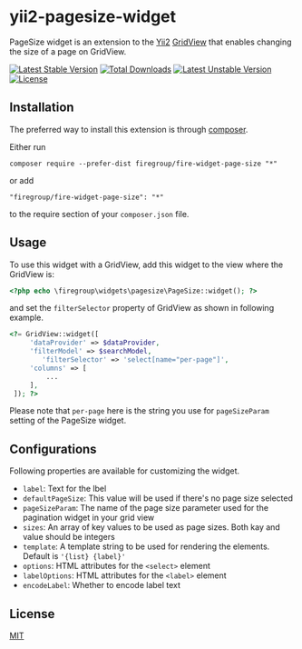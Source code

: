 yii2-pagesize-widget
====================

PageSize widget is an extension to the [Yii2](https://github.com/yiisoft/yii2) [GridView](http://www.yiiframework.com/doc-2.0/yii-grid-gridview.html) that enables
changing the size of a page on GridView.

[![Latest Stable Version](https://poser.pugx.org/nterms/yii2-pagesize-widget/v/stable)](https://packagist.org/packages/nterms/yii2-pagesize-widget) [![Total Downloads](https://poser.pugx.org/nterms/yii2-pagesize-widget/downloads)](https://packagist.org/packages/nterms/yii2-pagesize-widget) [![Latest Unstable Version](https://poser.pugx.org/nterms/yii2-pagesize-widget/v/unstable)](https://packagist.org/packages/nterms/yii2-pagesize-widget) [![License](https://poser.pugx.org/nterms/yii2-pagesize-widget/license)](https://packagist.org/packages/nterms/yii2-pagesize-widget)

Installation
------------

The preferred way to install this extension is through [composer](http://getcomposer.org/download/).

Either run

```
composer require --prefer-dist firegroup/fire-widget-page-size "*"
```

or add

```
"firegroup/fire-widget-page-size": "*"
```

to the require section of your `composer.json` file.


Usage
-----

To use this widget with a GridView, add this widget to the view where the GridView is:

~~~php
<?php echo \firegroup\widgets\pagesize\PageSize::widget(); ?>
~~~

and set the `filterSelector` property of GridView as shown in 
following example.

~~~php
<?= GridView::widget([
     'dataProvider' => $dataProvider,
     'filterModel' => $searchModel,
		'filterSelector' => 'select[name="per-page"]',
     'columns' => [
         ...
     ],
 ]); ?>
~~~

Please note that `per-page` here is the string you use for `pageSizeParam` setting of the PageSize widget.

Configurations
--------------

Following properties are available for customizing the widget.

- `label`: Text for the lbel
- `defaultPageSize`: This value will be used if there's no page size selected
- `pageSizeParam`: The name of the page size parameter used for the pagination widget in your grid view
- `sizes`: An array of key values to be used as page sizes. Both kay and value should be integers
- `template`: A template string to be used for rendering the elements. Default is `'{list} {label}'`
- `options`: HTML attributes for the `<select>` element
- `labelOptions`: HTML attributes for the `<label>` element
- `encodeLabel`: Whether to encode label text

License
-------

[MIT](LICENSE.md)
